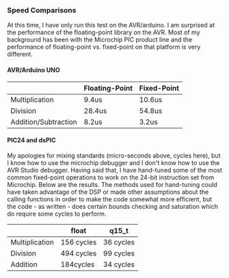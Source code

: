 ### Speed Comparisons ###

At this time, I have only run this test on the AVR/arduino.  I am surprised at the performance of the floating-point library on the AVR.  Most of my background has been with the Microchip PIC product line and the performance of floating-point vs. fixed-point on that platform is very different.

#### AVR/Arduino UNO ####
|                      | Floating-Point | Fixed-Point |
|----------------------|----------------|-------------|
| Multiplication       | 9.4us          | 10.6us      |
| Division             | 28.4us         | 54.8us      |
| Addition/Subtraction | 8.2us          | 3.2us       |

#### PIC24 and dsPIC ####

My apologies for mixing standards (micro-seconds above, cycles here), but I know how to use the microchip debugger and I don't know how to use the AVR Studio debugger.  Having said that, I have hand-tuned some of the most common fixed-point operations to work on the 24-bit instruction set from Microchip.  Below are the results.  The methods used for hand-tuning could have taken advantage of the DSP or made other assumptions about the calling functions in order to make the code somewhat more efficient, but the code - as written - does certain bounds checking and saturation which do require some cycles to perform.

|                | float      | q15_t     |
|----------------|------------|-----------|
| Multiplication | 156 cycles | 36 cycles |
| Division       | 494 cycles | 99 cycles |
| Addition       | 184cycles  | 34 cycles |